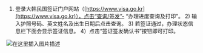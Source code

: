 1) 登录大韩民国签证门户网站（[https://www.visa.go.kr](https://www.visa.go.kr)），点击“查询/签发”- “办理进度查询及打印”。 2) 输入护照号码、英文姓名及出生日期后点击查询。 3) 若签证通过，办理状态信息栏下面会显示签证信息。 4）点击“签证签发确认书”按钮即可打印。


![在这里插入图片描述](https://i-blog.csdnimg.cn/direct/3eca167116ed460d970d4ab1e4f4166d.png)

